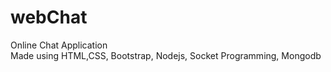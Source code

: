 # webChat
Online Chat Application <br/>
Made using HTML,CSS, Bootstrap, Nodejs, Socket Programming, Mongodb
